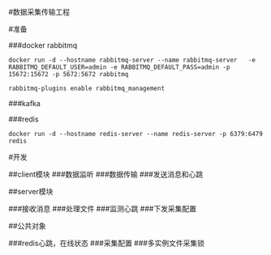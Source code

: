 #数据采集传输工程

#准备

###docker rabbitmq
~~~
docker run -d --hostname rabbitmq-server --name rabbitmq-server   -e RABBITMQ_DEFAULT_USER=admin -e RABBITMQ_DEFAULT_PASS=admin -p 15672:15672 -p 5672:5672 rabbitmq
~~~
~~~
rabbitmq-plugins enable rabbitmq_management
~~~
###kafka

###redis
~~~
docker run -d --hostname redis-server --name redis-server -p 6379:6479 redis
~~~
 

#开发

##client模块
###数据监听
###数据传输
###发送消息和心跳

##server模块

###接收消息
###处理文件
###监测心跳
###下发采集配置

##公共对象

###redis心跳，在线状态
###采集配置
###多实例文件采集锁



